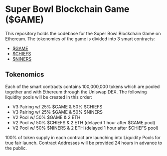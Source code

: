 # Super Bowl Blockchain Game ($GAME)

This repository holds the codebase for the Super Bowl Blockchain Game on Ethereum. The tokenomics of the game is divided into 3 smart contracts:

- [$GAME](https://github.com/roberts/game/blob/main/game.sol)
- [$CHIEFS](https://github.com/roberts/game/blob/main/chiefs.sol)
- [$NINERS](https://github.com/roberts/game/blob/main/niners.sol)

## Tokenomics

Each of the smart contracts contains 100,000,000 tokens which are pooled together and with Ethereum through the Uniswap DEX. The following liquidity pools will be created in this order:

- V3 Pairing w/ 25% $GAME & 50% $CHIEFS
- V3 Pairing w/ 25% $GAME & 50% $NINERS
- V2 Pool w/ 50% $GAME & 2 ETH
- V2 Pool w/ 50% $CHIEFS & 2 ETH (delayed 1 hour after $GAME pool)
- V2 Pool w/ 50% $NINERS & 2 ETH (delayed 1 hour after $CHIEFS pool)

100% of token supply in each contract are launching into Liquidity Pools for true fair launch. Contract Addresses will be provided 24 hours in advance to the public. 
